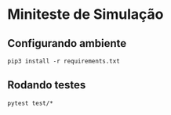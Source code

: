 # Miniteste de Simulação

## Configurando ambiente

```
pip3 install -r requirements.txt
```

## Rodando testes


```
pytest test/*
```